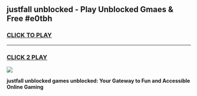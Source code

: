 
## justfall unblocked - Play Unblocked Gmaes & Free #e0tbh
<h3>
<a href="https://news.freeplayer.one?title=justfall_unblocked&ref=24F">CLICK TO PLAY</a></h3>
<hr>

<h3>
<a href="https://news.freeplayer.one?title=justfall_unblocked&ref=24F">CLICK 2 PLAY</a>
  
</h3>

<a href="https://news.freeplayer.one?title=justfall_unblocked&ref=24F/"><img src="https://clearcache.store/games.png"></a>


**justfall unblocked games unblocked: Your Gateway to Fun and Accessible Online Gaming**
